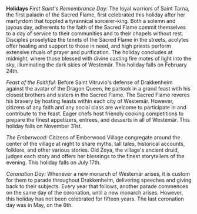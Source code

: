 **Holidays**
*First Saint's Remembrance Day:* The loyal warriors of Saint Tarna, the first paladin of the Sacred Flame, first celebrated this holiday after her martyrdom that toppled a tyrannical sorcerer-king. Both a solemn and joyous day, adherents to the faith of the Sacred Flame commit themselves to a day of service to their communities and to their chapels without rest. Disciples proselytize the tenets of the Sacred Flame in the streets, acolytes offer healing and support to those in need, and high priests perform extensive rituals of prayer and purification. The holiday concludes at midnight, where those blessed with divine casting fire motes of light into the sky, illuminating the dark skies of Westemär. This holiday falls on February 24th.

*Feast of the Faithful:* Before Saint Vitruvio's defense of Drakkenheim against the avatar of the Dragon Queen, he partook in a grand feast with his closest brothers and sisters in the Sacred Flame. The Sacred Flame reveres his bravery by hosting feasts within each city of Westemär.  However, citizens of any faith and any social class are welcome to participate in and contribute to the feast. Eager chefs host friendly cooking competitions to prepare the finest appetizers, entrees, and desserts in all of Westemär. This holiday falls on November 31st. 

*The Emberwood:* Citizens of Emberwood Village congregate around the center of the village at night to share myths, tall tales, historical accounts, folklore, and other various stories. Old Zoya, the village's ancient druid, judges each story and offers her blessings to the finest storytellers of the evening. This holiday falls on July 17th.

*Coronation Day:* Whenever a new monarch of Westemär arises, it is custom for them to parade throughout Drakkenheim, delivering speeches and giving back to their subjects. Every year that follows, another parade commences on the same day of the coronation, until a new monarch arises. However, this holiday has not been celebrated for fifteen years. The last coronation day was in May, on the 6th.